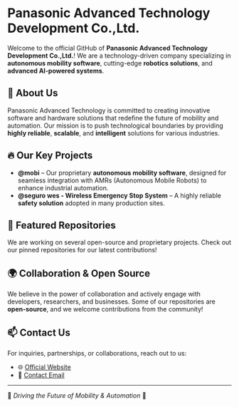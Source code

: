 
# Panasonic Advanced Technology Development Co.,Ltd.

Welcome to the official GitHub of **Panasonic Advanced Technology Development Co.,Ltd.**! We are a technology-driven company specializing in **autonomous mobility software**, cutting-edge **robotics solutions**, and **advanced AI-powered systems**.

## 🚀 About Us
Panasonic Advanced Technology is committed to creating innovative software and hardware solutions that redefine the future of mobility and automation. Our mission is to push technological boundaries by providing **highly reliable**, **scalable**, and **intelligent** solutions for various industries.

## 🔥 Our Key Projects

- **@mobi** – Our proprietary **autonomous mobility software**, designed for seamless integration with AMRs (Autonomous Mobile Robots) to enhance industrial automation.
- **@seguro wes -  Wireless Emergency Stop System** – A highly reliable **safety solution** adopted in many production sites.

## 📌 Featured Repositories
We are working on several open-source and proprietary projects. Check out our pinned repositories for our latest contributions!

## 🌍 Collaboration & Open Source
We believe in the power of collaboration and actively engage with developers, researchers, and businesses. Some of our repositories are **open-source**, and we welcome contributions from the community!

## 📫 Contact Us
For inquiries, partnerships, or collaborations, reach out to us:

- 🌐 [Official Website](https://adtsd.jpn.panasonic.com/)
- 📧 [Contact Email](mailto:contact.pad[at]ml.jp.panasonic.com)

---

🔹 *Driving the Future of Mobility & Automation* 🚀

